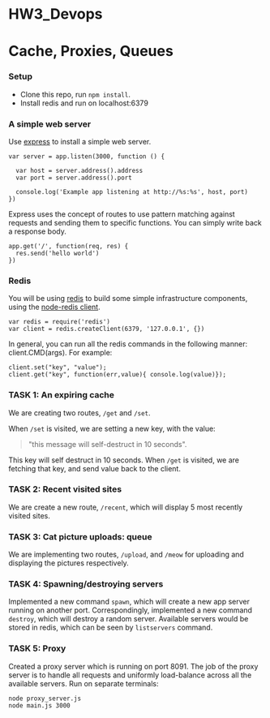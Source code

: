 # HW3_Devops
Cache, Proxies, Queues
=========================

### Setup

* Clone this repo, run `npm install`.
* Install redis and run on localhost:6379

### A simple web server

Use [express](http://expressjs.com/) to install a simple web server.

	var server = app.listen(3000, function () {
	
	  var host = server.address().address
	  var port = server.address().port
	
	  console.log('Example app listening at http://%s:%s', host, port)
	})

Express uses the concept of routes to use pattern matching against requests and sending them to specific functions.  You can simply write back a response body.

	app.get('/', function(req, res) {
	  res.send('hello world')
	})

### Redis

You will be using [redis](http://redis.io/) to build some simple infrastructure components, using the [node-redis client](https://github.com/mranney/node_redis).

	var redis = require('redis')
	var client = redis.createClient(6379, '127.0.0.1', {})

In general, you can run all the redis commands in the following manner: client.CMD(args). For example:

	client.set("key", "value");
	client.get("key", function(err,value){ console.log(value)});

### TASK 1: An expiring cache

We are creating two routes, `/get` and `/set`.

When `/set` is visited, we are setting a new key, with the value:
> "this message will self-destruct in 10 seconds".

This key will self destruct in 10 seconds.
When `/get` is visited, we are fetching that key, and send value back to the client. 

### TASK 2: Recent visited sites

We are create a new route, `/recent`, which will display 5 most recently visited sites.


### TASK 3: Cat picture uploads: queue

We are implementing two routes, `/upload`, and `/meow` for uploading and displaying the pictures respectively.

### TASK 4: Spawning/destroying servers

Implemented a new command `spawn`, which will create a new app server running on another port. Correspondingly, implemented a new command `destroy`, which will destroy a random server. Available servers would be stored in redis, which can be seen by `listservers` command.

### TASK 5: Proxy

Created a proxy server which is running on port 8091. The job of the proxy server is to handle all requests and uniformly
load-balance across all the available servers. 
Run on separate terminals:

```
node proxy_server.js
node main.js 3000
```

